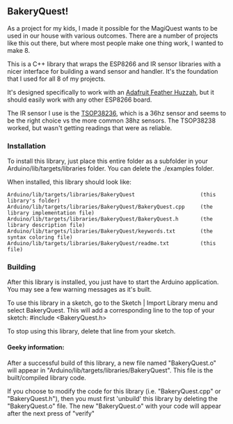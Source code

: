 ## BakeryQuest!

As a project for my kids, I made it possible for the MagiQuest wants to be used in
our house with various outcomes. There are a number of projects like this out there,
but where most people make one thing work, I wanted to make 8. 

This is a C++ library that wraps the ESP8266 and IR sensor libraries with
a nicer interface for building a wand sensor and handler. It's the foundation that I 
used for all 8 of my projects.

It's designed specifically to work with an [Adafruit Feather Huzzah](https://www.adafruit.com/product/2821), but it
should easily work with any other ESP8266 board.

The IR sensor I use is the [TSOP38236](https://www.digikey.com/product-detail/en/vishay-semiconductor-opto-division/TSOP38236/TSOP38236-ND/4073518), which is a 36hz sensor and seems to be
the right choice vs the more common 38hz sensors. The TSOP38238 worked, but 
wasn't getting readings that were as reliable.

### Installation

To install this library, just place this entire folder as a subfolder in your
Arduino/lib/targets/libraries folder. You can delete the ./examples folder.

When installed, this library should look like:

```
Arduino/lib/targets/libraries/BakeryQuest                     (this library's folder)
Arduino/lib/targets/libraries/BakeryQuest/BakeryQuest.cpp     (the library implementation file)
Arduino/lib/targets/libraries/BakeryQuest/BakeryQuest.h       (the library description file)
Arduino/lib/targets/libraries/BakeryQuest/keywords.txt        (the syntax coloring file)
Arduino/lib/targets/libraries/BakeryQuest/readme.txt          (this file)
```

### Building

After this library is installed, you just have to start the Arduino application.
You may see a few warning messages as it's built.

To use this library in a sketch, go to the Sketch | Import Library menu and
select BakeryQuest.  This will add a corresponding line to the top of your sketch:
#include <BakeryQuest.h>

To stop using this library, delete that line from your sketch.

#### Geeky information:

After a successful build of this library, a new file named "BakeryQuest.o" will appear
in "Arduino/lib/targets/libraries/BakeryQuest". This file is the built/compiled library
code.

If you choose to modify the code for this library (i.e. "BakeryQuest.cpp" or "BakeryQuest.h"),
then you must first 'unbuild' this library by deleting the "BakeryQuest.o" file. The
new "BakeryQuest.o" with your code will appear after the next press of "verify"

